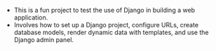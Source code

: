 - This is a fun project to test the use of Django in building a web application.
- Involves how to set up a Django project, configure URLs, create database models, render dynamic data with templates, and use the Django admin panel.